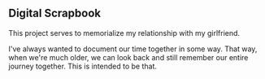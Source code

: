 ## Digital Scrapbook

This project serves to memorialize my relationship with my girlfriend.

I've always wanted to document our time together in some way. That way, when we're much older, we can look back and still remember our entire journey together. This is intended to be that.
